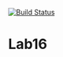 [![Build Status](https://travis-ci.com/mariika1/Lab16.svg?branch=main)](https://travis-ci.com/mariika1/Lab16)

# Lab16
